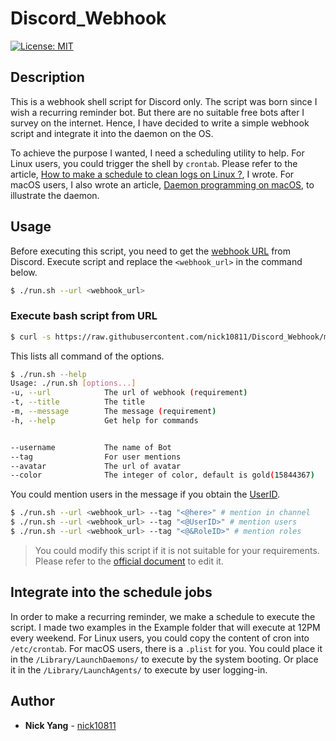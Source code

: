 # Discord_Webhook

[![License: MIT](https://img.shields.io/badge/License-MIT-yellow.svg)](https://opensource.org/licenses/MIT)

## Description
This is a webhook shell script for Discord only. The script was born since I wish a recurring reminder bot. But there are no suitable free bots after I survey on the internet. Hence, I have decided to write a simple webhook script and integrate it into the daemon on the OS.

To achieve the purpose I wanted, I need a scheduling utility to help. For Linux users, you could trigger the shell by `crontab`. Please refer to the article, [How to make a schedule to clean logs on Linux ?](https://nick10811.github.io/2016/05/09/how-to-make-schedule-to-clean-logs-on/), I wrote. For macOS users, I also wrote an article, [Daemon programming on macOS](https://nick10811.github.io/2022/03/05/Daemon-programming-on-macOS/), to illustrate the daemon.

## Usage
Before executing this script, you need to get the [webhook URL](https://support.discord.com/hc/en-us/articles/228383668-Intro-to-Webhooks) from Discord. Execute script and replace the `<webhook_url>` in the command below.

```bash
$ ./run.sh --url <webhook_url>
```

### Execute bash script from URL

```bash
$ curl -s https://raw.githubusercontent.com/nick10811/Discord_Webhook/master/run.sh | bash -s -- -u <webhook_url>
```

This lists all command of the options.

```bash
$ ./run.sh --help
Usage: ./run.sh [options...]
-u, --url            The url of webhook (requirement)
-t, --title          The title
-m, --message        The message (requirement)
-h, --help           Get help for commands


--username           The name of Bot
--tag                For user mentions
--avatar             The url of avatar
--color              The integer of color, default is gold(15844367)

```

You could mention users in the message if you obtain the [UserID](https://support.discord.com/hc/en-us/articles/206346498-Where-can-I-find-my-User-Server-Message-ID-).

```bash
$ ./run.sh --url <webhook_url> --tag "<@here>" # mention in channel
$ ./run.sh --url <webhook_url> --tag "<@UserID>" # mention users
$ ./run.sh --url <webhook_url> --tag "<@&RoleID>" # mention roles
```

> You could modify this script if it is not suitable for your requirements. Please refer to the [official document](https://discord.com/developers/docs/resources/webhook#execute-webhook) to edit it.

## Integrate into the schedule jobs
In order to make a recurring reminder, we make a schedule to execute the script. I made two examples in the Example folder that will execute at 12PM every weekend. For Linux users, you could copy the content of cron into `/etc/crontab`. For macOS users, there is a `.plist` for you. You could place it in the `/Library/LaunchDaemons/` to execute by the system booting. Or place it in the `/Library/LaunchAgents/` to execute by user logging-in.

## Author
* **Nick Yang** - [nick10811](https://github.com/nick10811)